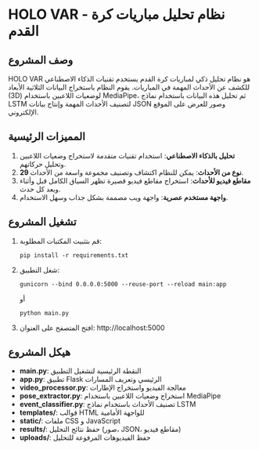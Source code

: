 # HOLO VAR - نظام تحليل مباريات كرة القدم

## وصف المشروع
HOLO VAR هو نظام تحليل ذكي لمباريات كرة القدم يستخدم تقنيات الذكاء الاصطناعي للكشف عن الأحداث المهمة في المباريات. يقوم النظام باستخراج البيانات الثلاثية الأبعاد (3D) لوضعيات اللاعبين باستخدام MediaPipe، ثم تحليل هذه البيانات باستخدام نماذج LSTM لتصنيف الأحداث المهمة وإنتاج بيانات JSON وصور للعرض على الموقع الإلكتروني.

## المميزات الرئيسية
1. **تحليل بالذكاء الاصطناعي**: استخدام تقنيات متقدمة لاستخراج وضعيات اللاعبين وتحليل حركاتهم.
2. **29 نوع من الأحداث**: يمكن للنظام اكتشاف وتصنيف مجموعة واسعة من الأحداث.
3. **مقاطع فيديو للأحداث**: استخراج مقاطع فيديو قصيرة تظهر السياق الكامل قبل وأثناء وبعد كل حدث.
4. **واجهة مستخدم عصرية**: واجهة ويب مصممة بشكل جذاب وسهل الاستخدام.

## تشغيل المشروع
1. قم بتثبيت المكتبات المطلوبة:
   ```
   pip install -r requirements.txt
   ```

2. شغل التطبيق:
   ```
   gunicorn --bind 0.0.0.0:5000 --reuse-port --reload main:app
   ```
   أو
   ```
   python main.py
   ```

3. افتح المتصفح على العنوان: http://localhost:5000

## هيكل المشروع
- **main.py**: النقطة الرئيسية لتشغيل التطبيق
- **app.py**: تطبيق Flask الرئيسي وتعريف المسارات
- **video_processor.py**: معالجة الفيديو واستخراج الإطارات
- **pose_extractor.py**: استخراج وضعيات اللاعبين باستخدام MediaPipe
- **event_classifier.py**: تصنيف الأحداث باستخدام نماذج LSTM
- **templates/**: قوالب HTML للواجهة الأمامية
- **static/**: ملفات CSS و JavaScript
- **results/**: حفظ نتائج التحليل (صور، JSON، مقاطع فيديو)
- **uploads/**: حفظ الفيديوهات المرفوعة للتحليل